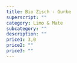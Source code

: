 ```yaml
---
title: Bio Zisch - Gurke
superscript: ""
category: Limo & Mate
subcategory: ""
description: ""
price1: 3,0
price2: ""
price3: ""
---
```


